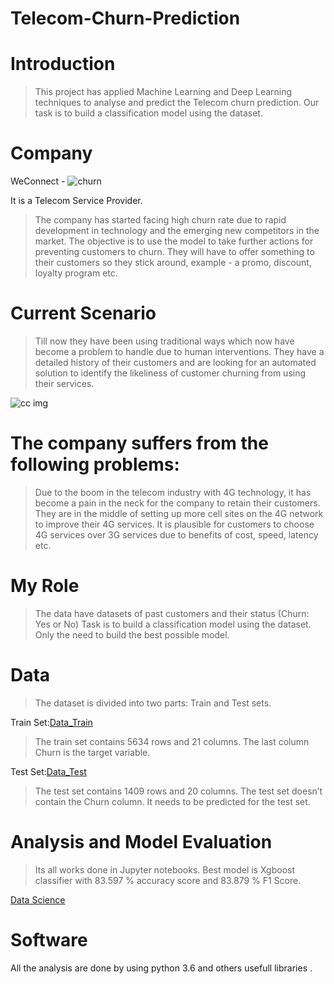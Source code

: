 # Telecom-Churn-Prediction
# Introduction
>This project has applied Machine Learning and Deep Learning techniques to analyse and predict the Telecom churn prediction. Our task is to build a classification model using the dataset.

# Company
WeConnect - ![churn](https://user-images.githubusercontent.com/114226899/226097789-cbf28d4f-e71c-4308-847c-1e5d72ca7761.png)

 It is a Telecom Service Provider.
>The company has started facing high churn rate due to rapid development in technology and the emerging new competitors in the market.
>The objective is to use the model to take further actions for preventing customers to churn.
>They will have to offer something to their customers so they stick around, example - a promo, discount, loyalty program etc.

# Current Scenario

>Till now they have been using traditional ways which now have become a problem to handle due to human interventions.
>They have a detailed history of their customers and are looking for an automated solution to identify the likeliness of customer churning from using their services.

![cc img](https://user-images.githubusercontent.com/114226899/226098173-d352d979-f0ce-49cc-87d8-e901291366a3.jpeg)

# The company suffers from the following problems:

>Due to the boom in the telecom industry with 4G technology, it has become a pain in the neck for the company to retain their customers.
>They are in the middle of setting up more cell sites on the 4G network to improve their 4G services.
>It is plausible for customers to choose 4G services over 3G services due to benefits of cost, speed, latency etc.

# My Role

>The data have datasets of past customers and their status (Churn: Yes or No)
>Task is to build a classification model using the dataset.
>Only the need to build the best possible model.

# Data 

>The dataset is divided into two parts: Train and Test sets.

Train Set:[Data_Train](https://github.com/imhsv/Telecom-Churn-Prediction/blob/main/Churn_train.csv)
>The train set contains 5634 rows and 21 columns.
>The last column Churn is the target variable.

Test Set:[Data_Test](https://github.com/imhsv/Telecom-Churn-Prediction/blob/main/Churn_test.csv)
>The test set contains 1409 rows and 20 columns.
>The test set doesn’t contain the Churn column.
>It needs to be predicted for the test set.

# Analysis and Model Evaluation
> Its all works done in Jupyter notebooks.
> Best model is Xgboost classifier with 83.597 % accuracy score and 	83.879 % F1 Score.
 
 [Data Science](https://github.com/imhsv/Telecom-Churn-Prediction/blob/main/telecomeChurn.ipynb)

# Software
All the analysis are done by using python 3.6 and others usefull libraries .
